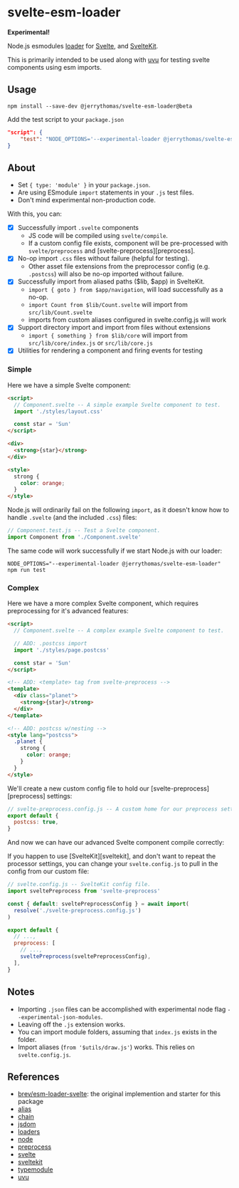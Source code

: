 # svelte-esm-loader

**Experimental!**

Node.js esmodules [loader](https://nodejs.org/api/esm.html#esm_loaders) for [Svelte](https://github.com/sveltejs/svelte), and [SvelteKit](https://github.com/sveltejs/kit).

This is primarily intended to be used along with [uvu](https://github.com/lukeed/uvu) for testing svelte components using esm imports.

## Usage

```shell
npm install --save-dev @jerrythomas/svelte-esm-loader@beta
```

Add the test script to your `package.json`

```json
"script": {
    "test": "NODE_OPTIONS='--experimental-loader @jerrythomas/svelte-esm-loader' uvu test"
}
```

## About

- Set `{ type: 'module' }` in your `package.json`.
- Are using ESmodule `import` statements in your `.js` test files.
- Don't mind experimental non-production code.

With this, you can:

- [x] Successfully import `.svelte` components
  - JS code will be compiled using `svelte/compile`.
  - If a custom config file exists, component will be pre-processed with
    `svelte/preprocess` and [svelte-preprocess][preprocess].
- [x] No-op import `.css` files without failure (helpful for testing).
  - Other asset file extensions from the preprocessor config (e.g. `.postcss`)
    will also be no-op imported without failure.
- [x] Successfully import from aliased paths ($lib, $app) in SvelteKit.
  - `import { goto } from $app/navigation`, will load successfully as a no-op.
  - `import Count from $lib/Count.svelte` will import from `src/lib/Count.svelte`
  - imports from custom aliases configured in svelte.config.js will work
- [x] Support directory import and import from files without extensions
  - `import { something } from $lib/core` will import from `src/lib/core/index.js` or `src/lib/core.js`
- [x] Utilities for rendering a component and firing events for testing

### Simple

Here we have a simple Svelte component:

```html
<script>
  // Component.svelte -- A simple example Svelte component to test.
  import './styles/layout.css'

  const star = 'Sun'
</script>

<div>
  <strong>{star}</strong>
</div>

<style>
  strong {
    color: orange;
  }
</style>
```

Node.js will ordinarily fail on the following `import`, as it doesn't know how to handle `.svelte` (and the included `.css`) files:

```js
// Component.test.js -- Test a Svelte component.
import Component from './Component.svelte'
```

The same code will work successfully if we start Node.js with our loader:

```shell
NODE_OPTIONS="--experimental-loader @jerrythomas/svelte-esm-loader" npm run test
```

### Complex

Here we have a more complex Svelte component, which requires preprocessing for it's advanced features:

```html
<script>
  // Component.svelte -- A complex example Svelte component to test.

  // ADD: .postcss import
  import './styles/page.postcss'

  const star = 'Sun'
</script>

<!-- ADD: <template> tag from svelte-preprocess -->
<template>
  <div class="planet">
    <strong>{star}</strong>
  </div>
</template>

<!-- ADD: postcss w/nesting -->
<style lang="postcss">
  .planet {
    strong {
      color: orange;
    }
  }
</style>
```

We'll create a new custom config file to hold our [svelte-preprocess][preprocess] settings:

```js
// svelte-preprocess.config.js -- A custom home for our preprocess settings.
export default {
  postcss: true,
}
```

And now we can have our advanced Svelte component compile correctly:

If you happen to use [SvelteKit][sveltekit], and don't want to repeat the processor settings, you can change your `svelte.config.js` to pull in the config from our custom file:

```js
// svelte.config.js -- SvelteKit config file.
import sveltePreprocess from 'svelte-preprocess'

const { default: sveltePreprocessConfig } = await import(
  resolve('./svelte-preprocess.config.js')
)

export default {
  // ...,
  preprocess: [
    // ...,
    sveltePreprocess(sveltePreprocessConfig),
  ],
}
```

## Notes

- Importing `.json` files can be accomplished with experimental node flag `--experimental-json-modules`.
- Leaving off the `.js` extension works.
- You can import module folders, assuming that `index.js` exists in the folder.
- Import aliases (`from '$utils/draw.js'`) works. This relies on `svelte.config.js`.

## References

- [brev/esm-loader-svelte](https://github.com/brev/esm-loader-svelte): the original implemention and starter for this package
- [alias](https://www.npmjs.com/package/create-esm-loader#2-create-directory-aliases)
- [chain](https://www.npmjs.com/package/esm-loader-chaining-polyfill)
- [jsdom](https://github.com/modosc/global-jsdom)
- [loaders](https://nodejs.org/api/esm.html#esm_loaders)
- [node](https://github.com/nodejs/node)
- [preprocess](https://github.com/sveltejs/svelte-preprocess)
- [svelte](https://github.com/sveltejs/svelte)
- [sveltekit](https://github.com/sveltejs/kit)
- [typemodule](https://nodejs.org/api/packages.html#packages_package_json_and_file_extensions)
- [uvu](https://github.com/lukeed/uvu)
